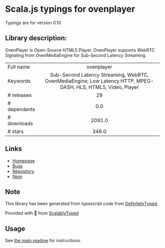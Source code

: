 
# Scala.js typings for ovenplayer

Typings are for version 0.10

## Library description:
OvenPlayer is Open-Source HTML5 Player. OvenPlayer supports WebRTC Signaling from OvenMediaEngine for Sub-Second Latency Streaming.

|                    |                 |
| ------------------ | :-------------: |
| Full name          | ovenplayer |
| Keywords           | Sub-Second Latency Streaming, WebRTC, OvenMediaEngine, Low Latency HTTP, MPEG-DASH, HLS, HTML5, Video, Player |
| # releases         | 29 |
| # dependents       | 0.0 |
| # downloads        | 2091.0 |
| # stars            | 346.0 |

## Links
- [Homepage](https://www.ovenmediaengine.com/ovenplayer)
- [Bugs](https://github.com/AirenSoft/OvenPlayer/issues)
- [Repository](https://github.com/AirenSoft/OvenPlayer)
- [Npm](https://www.npmjs.com/package/ovenplayer)
    


## Note
This library has been generated from typescript code from [DefinitelyTyped](https://definitelytyped.org).

Provided with :purple_heart: from [ScalablyTyped](https://github.com/oyvindberg/ScalablyTyped)

## Usage
See [the main readme](../../readme.md) for instructions.


